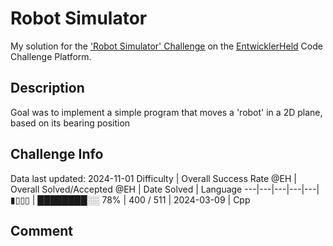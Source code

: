 # Robot Simulator

My solution for the ['Robot Simulator' Challenge](https://platform.entwicklerheld.de/challenge/robot-simulator?technology=Cpp) on the [EntwicklerHeld](https://platform.entwicklerheld.de/) Code Challenge Platform.

## Description
Goal was to implement a simple program that moves a 'robot' in a 2D plane, based on its bearing position

## Challenge Info
Data last updated: 2024-11-01
Difficulty | Overall Success Rate @EH | Overall Solved/Accepted @EH | Date Solved | Language
---|---|---|---|---|
▮▯▯▯ | ████████░░ 78% | 400 / 511 | 2024-03-09 | Cpp

## Comment
